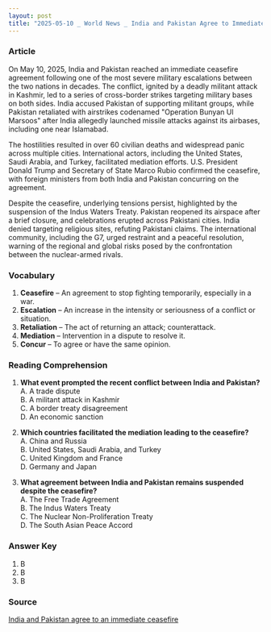 ```yaml
---
layout: post
title: "2025-05-10 _ World News _ India and Pakistan Agree to Immediate Ceasefire Amid Escalating Conflict"
---
```


### Article

On May 10, 2025, India and Pakistan reached an immediate ceasefire agreement following one of the most severe military escalations between the two nations in decades. The conflict, ignited by a deadly militant attack in Kashmir, led to a series of cross-border strikes targeting military bases on both sides. India accused Pakistan of supporting militant groups, while Pakistan retaliated with airstrikes codenamed "Operation Bunyan Ul Marsoos" after India allegedly launched missile attacks against its airbases, including one near Islamabad.

The hostilities resulted in over 60 civilian deaths and widespread panic across multiple cities. International actors, including the United States, Saudi Arabia, and Turkey, facilitated mediation efforts. U.S. President Donald Trump and Secretary of State Marco Rubio confirmed the ceasefire, with foreign ministers from both India and Pakistan concurring on the agreement.

Despite the ceasefire, underlying tensions persist, highlighted by the suspension of the Indus Waters Treaty. Pakistan reopened its airspace after a brief closure, and celebrations erupted across Pakistani cities. India denied targeting religious sites, refuting Pakistani claims. The international community, including the G7, urged restraint and a peaceful resolution, warning of the regional and global risks posed by the confrontation between the nuclear-armed rivals.

<!-- split -->

### Vocabulary

1. **Ceasefire** – An agreement to stop fighting temporarily, especially in a war.
2. **Escalation** – An increase in the intensity or seriousness of a conflict or situation.
3. **Retaliation** – The act of returning an attack; counterattack.
4. **Mediation** – Intervention in a dispute to resolve it.
5. **Concur** – To agree or have the same opinion.

<!-- split -->

### Reading Comprehension

1. **What event prompted the recent conflict between India and Pakistan?**  
   A. A trade dispute  
   B. A militant attack in Kashmir  
   C. A border treaty disagreement  
   D. An economic sanction  

2. **Which countries facilitated the mediation leading to the ceasefire?**  
   A. China and Russia  
   B. United States, Saudi Arabia, and Turkey  
   C. United Kingdom and France  
   D. Germany and Japan  

3. **What agreement between India and Pakistan remains suspended despite the ceasefire?**  
   A. The Free Trade Agreement  
   B. The Indus Waters Treaty  
   C. The Nuclear Non-Proliferation Treaty  
   D. The South Asian Peace Accord  

<!-- split -->

### Answer Key

1. B  
2. B  
3. B  

<!-- split -->

### Source

[India and Pakistan agree to an immediate ceasefire](https://www.reuters.com/world/india/pakistan-says-three-air-bases-targeted-by-indian-missiles-2025-05-10/)
